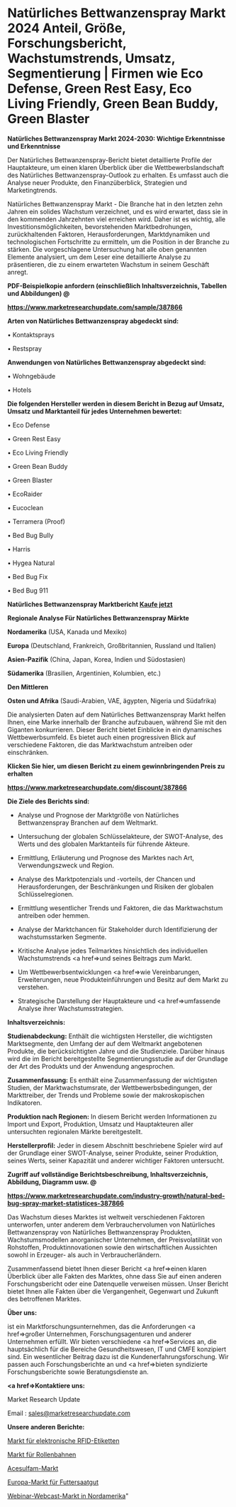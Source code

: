 # Natürliches Bettwanzenspray Markt 2024 Anteil, Größe, Forschungsbericht, Wachstumstrends, Umsatz, Segmentierung | Firmen wie Eco Defense, Green Rest Easy, Eco Living Friendly, Green Bean Buddy, Green Blaster

<strong>Natürliches Bettwanzenspray Markt 2024-2030: Wichtige Erkenntnisse und Erkenntnisse</strong>

Der Natürliches Bettwanzenspray-Bericht bietet detaillierte Profile der Hauptakteure, um einen klaren Überblick über die Wettbewerbslandschaft des Natürliches Bettwanzenspray-Outlook zu erhalten. Es umfasst auch die Analyse neuer Produkte, den Finanzüberblick, Strategien und Marketingtrends.

Natürliches Bettwanzenspray Markt - Die Branche hat in den letzten zehn Jahren ein solides Wachstum verzeichnet, und es wird erwartet, dass sie in den kommenden Jahrzehnten viel erreichen wird. Daher ist es wichtig, alle Investitionsmöglichkeiten, bevorstehenden Marktbedrohungen, zurückhaltenden Faktoren, Herausforderungen, Marktdynamiken und technologischen Fortschritte zu ermitteln, um die Position in der Branche zu stärken. Die vorgeschlagene Untersuchung hat alle oben genannten Elemente analysiert, um dem Leser eine detaillierte Analyse zu präsentieren, die zu einem erwarteten Wachstum in seinem Geschäft anregt.



<strong><b>PDF-Beispielkopie anfordern (einschließlich Inhaltsverzeichnis, Tabellen und Abbildungen) @ </b></strong>

<strong><a href=https://www.marketresearchupdate.com/sample/387866>

<strong>https://www.marketresearchupdate.com/sample/387866</u></a></strong></strong>



<strong>Arten von Natürliches Bettwanzenspray abgedeckt sind:</strong>

• Kontaktsprays

• Restspray



<strong>Anwendungen von Natürliches Bettwanzenspray abgedeckt sind:</strong>

• Wohngebäude

• Hotels



<strong>Die folgenden Hersteller werden in diesem Bericht in Bezug auf Umsatz, Umsatz und Marktanteil für jedes Unternehmen bewertet:</strong>

• Eco Defense

• Green Rest Easy

• Eco Living Friendly

• Green Bean Buddy

• Green Blaster

• EcoRaider

• Eucoclean

• Terramera (Proof)

• Bed Bug Bully

• Harris

• Hygea Natural

• Bed Bug Fix

• Bed Bug 911



<strong>Natürliches Bettwanzenspray Marktbericht <a href=https://www.marketresearchupdate.com/buynow/387866>Kaufe jetzt</a></strong>



<strong>Regionale Analyse Für Natürliches Bettwanzenspray Märkte</strong>



<strong>Nordamerika</strong> (USA, Kanada und Mexiko)



<strong>Europa</strong> (Deutschland, Frankreich, Großbritannien, Russland und Italien)



<strong>Asien-Pazifik</strong> (China, Japan, Korea, Indien und Südostasien)



<strong>Südamerika</strong> (Brasilien, Argentinien, Kolumbien, etc.)



<strong>Den Mittleren</strong> 

<strong>Osten und Afrika</strong> (Saudi-Arabien, VAE, ägypten, Nigeria und Südafrika)

Die analysierten Daten auf dem Natürliches Bettwanzenspray Markt helfen Ihnen, eine Marke innerhalb der Branche aufzubauen, während Sie mit den Giganten konkurrieren. Dieser Bericht bietet Einblicke in ein dynamisches Wettbewerbsumfeld. Es bietet auch einen progressiven Blick auf verschiedene Faktoren, die das Marktwachstum antreiben oder einschränken.



<strong>Klicken Sie hier, um diesen Bericht zu einem gewinnbringenden Preis zu erhalten
</strong>

<strong><a href=https://www.marketresearchupdate.com/discount/387866>https://www.marketresearchupdate.com/discount/387866</b></u></strong></a>



<strong>Die Ziele des Berichts sind:</strong>

- Analyse und Prognose der Marktgröße von Natürliches Bettwanzenspray Branchen auf dem Weltmarkt.

- Untersuchung der globalen Schlüsselakteure, der SWOT-Analyse, des Werts und des globalen Marktanteils für führende Akteure.

- Ermittlung, Erläuterung und Prognose des Marktes nach Art, Verwendungszweck und Region.

- Analyse des Marktpotenzials und -vorteils, der Chancen und Herausforderungen, der Beschränkungen und Risiken der globalen Schlüsselregionen.

- Ermittlung wesentlicher Trends und Faktoren, die das Marktwachstum antreiben oder hemmen.

- Analyse der Marktchancen für Stakeholder durch Identifizierung der wachstumsstarken Segmente.

- Kritische Analyse jedes Teilmarktes hinsichtlich des individuellen Wachstumstrends <a href=>und</a> seines Beitrags zum Markt.

- Um Wettbewerbsentwicklungen <a href=>wie</a> Vereinbarungen, Erweiterungen, neue Produkteinführungen und Besitz auf dem Markt zu verstehen.

- Strategische Darstellung der Hauptakteure und <a href=>umfas</a>sende Analyse ihrer Wachstumsstrategien.



<strong>Inhaltsverzeichnis:</strong>



<strong>Studienabdeckung:</strong> Enthält die wichtigsten Hersteller, die wichtigsten Marktsegmente, den Umfang der auf dem Weltmarkt angebotenen Produkte, die berücksichtigten Jahre und die Studienziele. Darüber hinaus wird die im Bericht bereitgestellte Segmentierungsstudie auf der Grundlage der Art des Produkts und der Anwendung angesprochen.



<strong>Zusammenfassung:</strong> Es enthält eine Zusammenfassung der wichtigsten Studien, der Marktwachstumsrate, der Wettbewerbsbedingungen, der Markttreiber, der Trends und Probleme sowie der makroskopischen Indikatoren.



<strong>Produktion nach Regionen:</strong> In diesem Bericht werden Informationen zu Import und Export, Produktion, Umsatz und Hauptakteuren aller untersuchten regionalen Märkte bereitgestellt.



<strong>Herstellerprofil:</strong> Jeder in diesem Abschnitt beschriebene Spieler wird auf der Grundlage einer SWOT-Analyse, seiner Produkte, seiner Produktion, seines Werts, seiner Kapazität und anderer wichtiger Faktoren untersucht.



<strong><b>Zugriff auf vollständige Berichtsbeschreibung, Inhaltsverzeichnis, Abbildung, Diagramm usw. @ </b></strong>

<strong><a href=https://www.marketresearchupdate.com/industry-growth/natural-bed-bug-spray-market-statistices-387866>https://www.marketresearchupdate.com/industry-growth/natural-bed-bug-spray-market-statistices-387866</a></strong>

Das Wachstum dieses Marktes ist weltweit verschiedenen Faktoren unterworfen, unter anderem dem Verbrauchervolumen von Natürliches Bettwanzenspray von Natürliches Bettwanzenspray Produkten, Wachstumsmodellen anorganischer Unternehmen, der Preisvolatilität von Rohstoffen, Produktinnovationen sowie den wirtschaftlichen Aussichten sowohl in Erzeuger- als auch in Verbraucherländern.

Zusammenfassend bietet Ihnen dieser Bericht <a href=>einen</a> klaren Überblick über alle Fakten des Marktes, ohne dass Sie auf einen anderen Forschungsbericht oder eine Datenquelle verweisen müssen. Unser Bericht bietet Ihnen alle Fakten über die Vergangenheit, Gegenwart und Zukunft des betroffenen Marktes.



<strong>Über uns:</strong>

 ist ein Marktforschungsunternehmen, das die Anforderungen <a href=>großer</a> Unternehmen, Forschungsagenturen und anderer Unternehmen erfüllt. Wir bieten verschiedene <a href=>Services</a> an, die hauptsächlich für die Bereiche Gesundheitswesen, IT und CMFE konzipiert sind. Ein wesentlicher Beitrag dazu ist die Kundenerfahrungsforschung. Wir passen auch Forschungsberichte an und <a href=>bieten</a> syndizierte Forschungsberichte sowie Beratungsdienste an.



<strong><a href=>Kontaktiere uns:</a></strong>

Market Research Update

Email : sales@marketresearchupdate.com



<strong>Unsere anderen Berichte:</strong>

<a href=https://www.linkedin.com/pulse/rfid-electronic-label-market-opportunities-stay>Markt für elektronische RFID-Etiketten</a>

<a href=https://www.linkedin.com/pulse/roller-conveyor-market-size-emerging-trends-consumption>Markt für Rollenbahnen</a>

<a href=https://www.linkedin.com/pulse/acesulfame-market-sizing-up-anticipating-trends-consumption>Acesulfam-Markt</a>

<a href=https://www.linkedin.com/pulse/europe-forage-seeds-market-2023-global-industry>Europa-Markt für Futtersaatgut</a>

<a href=https://www.linkedin.com/pulse/north-america-webinar-webcast-market-2023-2030-new-juomf/>Webinar-Webcast-Markt in Nordamerika</a>"

